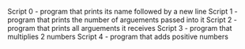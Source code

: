 Script 0 - program that prints its name followed by a new line
Script 1 - program that prints the number of arguements passed into it
Script 2 - program that prints all arguements it receives
Script 3 - program that multiplies 2 numbers
Script 4 - program that adds positive numbers
